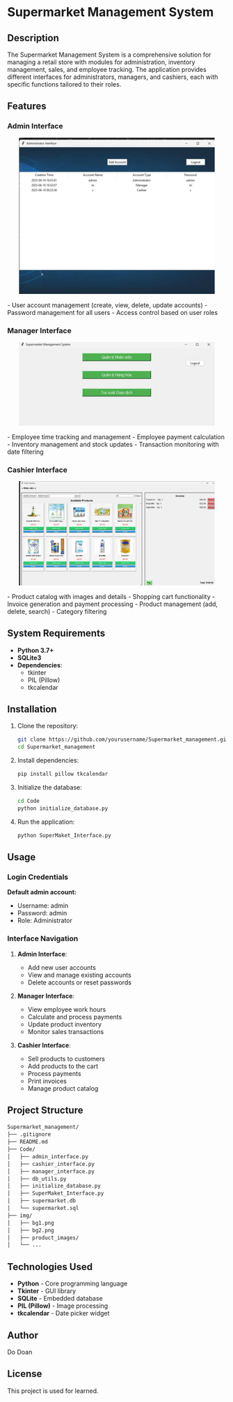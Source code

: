 
# Supermarket Management System

## Description

The Supermarket Management System is a comprehensive solution for managing a retail store with modules for administration, inventory management, sales, and employee tracking. The application provides different interfaces for administrators, managers, and cashiers, each with specific functions tailored to their roles.

## Features

### Admin Interface

<p align="center">
  <img src="appendix/admin.jpg" width="450" alt="admin_interface">
</p>
- User account management (create, view, delete, update accounts)
- Password management for all users
- Access control based on user roles

### Manager Interface
<p align="center">
  <img src="appendix/manager.jpg" width="450" alt="manager_interface">
</p>
- Employee time tracking and management
- Employee payment calculation
- Inventory management and stock updates
- Transaction monitoring with date filtering

### Cashier Interface
<p align="center">
  <img src="appendix/cashier.jpg" width="450" alt="cashier_interface">
</p>
- Product catalog with images and details
- Shopping cart functionality
- Invoice generation and payment processing
- Product management (add, delete, search)
- Category filtering

## System Requirements

- **Python 3.7+**
- **SQLite3**
- **Dependencies**:
  - tkinter
  - PIL (Pillow)
  - tkcalendar

## Installation

1. Clone the repository:

   ```bash
   git clone https://github.com/yourusername/Supermarket_management.git
   cd Supermarket_management
   ```

2. Install dependencies:

   ```bash
   pip install pillow tkcalendar
   ```

3. Initialize the database:

   ```bash
   cd Code
   python initialize_database.py
   ```

4. Run the application:

   ```bash
   python SuperMaket_Interface.py
   ```

## Usage

### Login Credentials
**Default admin account:**
- Username: admin
- Password: admin
- Role: Administrator

### Interface Navigation

1. **Admin Interface**:
   - Add new user accounts
   - View and manage existing accounts
   - Delete accounts or reset passwords

2. **Manager Interface**:
   - View employee work hours
   - Calculate and process payments
   - Update product inventory
   - Monitor sales transactions

3. **Cashier Interface**:
   - Sell products to customers
   - Add products to the cart
   - Process payments
   - Print invoices
   - Manage product catalog

## Project Structure

```bash
Supermarket_management/
├── .gitignore
├── README.md
├── Code/
│   ├── admin_interface.py
│   ├── cashier_interface.py
│   ├── manager_interface.py
│   ├── db_utils.py
│   ├── initialize_database.py
│   ├── SuperMaket_Interface.py
│   ├── supermarket.db
│   └── supermarket.sql
├── img/
│   ├── bg1.png
│   ├── bg2.png
│   ├── product_images/
│   └── ...
```

## Technologies Used

- **Python** - Core programming language
- **Tkinter** - GUI library
- **SQLite** - Embedded database
- **PIL (Pillow)** - Image processing
- **tkcalendar** - Date picker widget

## Author

Do Doan

## License

This project is used for learned.


